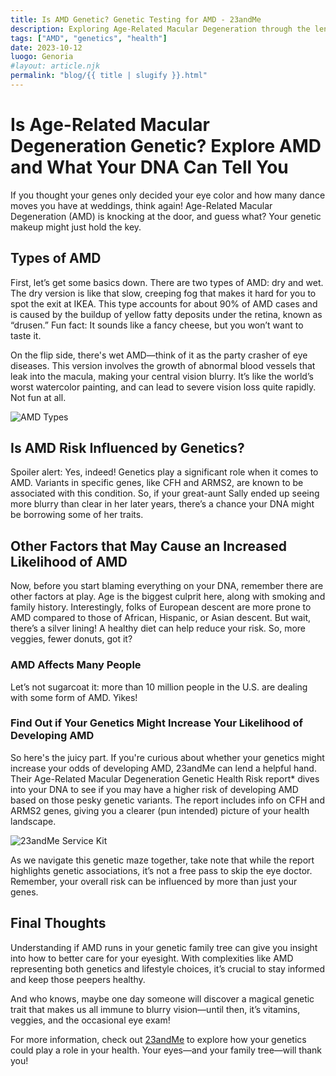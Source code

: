 ```yaml
---
title: Is AMD Genetic? Genetic Testing for AMD - 23andMe
description: Exploring Age-Related Macular Degeneration through the lens of personal genomics.
tags: ["AMD", "genetics", "health"]
date: 2023-10-12
luogo: Genoria
#layout: article.njk
permalink: "blog/{{ title | slugify }}.html"
---
```


# Is Age-Related Macular Degeneration Genetic? Explore AMD and What Your DNA Can Tell You

If you thought your genes only decided your eye color and how many dance moves you have at weddings, think again! Age-Related Macular Degeneration (AMD) is knocking at the door, and guess what? Your genetic makeup might just hold the key.

## Types of AMD

First, let’s get some basics down. There are two types of AMD: dry and wet. The dry version is like that slow, creeping fog that makes it hard for you to spot the exit at IKEA. This type accounts for about 90% of AMD cases and is caused by the buildup of yellow fatty deposits under the retina, known as “drusen.” Fun fact: It sounds like a fancy cheese, but you won’t want to taste it.

On the flip side, there's wet AMD—think of it as the party crasher of eye diseases. This version involves the growth of abnormal blood vessels that leak into the macula, making your central vision blurry. It’s like the world’s worst watercolor painting, and can lead to severe vision loss quite rapidly. Not fun at all.

![AMD Types](https://www.23andme.com/wp-content/uploads/sites/2/2021/07/content_image.4feff2b7f29a.png)

## Is AMD Risk Influenced by Genetics?

Spoiler alert: Yes, indeed! Genetics play a significant role when it comes to AMD. Variants in specific genes, like CFH and ARMS2, are known to be associated with this condition. So, if your great-aunt Sally ended up seeing more blurry than clear in her later years, there’s a chance your DNA might be borrowing some of her traits.

## Other Factors that May Cause an Increased Likelihood of AMD

Now, before you start blaming everything on your DNA, remember there are other factors at play. Age is the biggest culprit here, along with smoking and family history. Interestingly, folks of European descent are more prone to AMD compared to those of African, Hispanic, or Asian descent. But wait, there’s a silver lining! A healthy diet can help reduce your risk. So, more veggies, fewer donuts, got it?

### AMD Affects Many People

Let’s not sugarcoat it: more than 10 million people in the U.S. are dealing with some form of AMD. Yikes!

### Find Out if Your Genetics Might Increase Your Likelihood of Developing AMD

So here's the juicy part. If you're curious about whether your genetics might increase your odds of developing AMD, 23andMe can lend a helpful hand. Their Age-Related Macular Degeneration Genetic Health Risk report* dives into your DNA to see if you may have a higher risk of developing AMD based on those pesky genetic variants. The report includes info on CFH and ARMS2 genes, giving you a clearer (pun intended) picture of your health landscape.

![23andMe Service Kit](https://www.23andme.com/wp-content/uploads/sites/2/2022/03/HA-Kit-Image-1.png)

As we navigate this genetic maze together, take note that while the report highlights genetic associations, it’s not a free pass to skip the eye doctor. Remember, your overall risk can be influenced by more than just your genes.

## Final Thoughts

Understanding if AMD runs in your genetic family tree can give you insight into how to better care for your eyesight. With complexities like AMD representing both genetics and lifestyle choices, it’s crucial to stay informed and keep those peepers healthy. 

And who knows, maybe one day someone will discover a magical genetic trait that makes us all immune to blurry vision—until then, it’s vitamins, veggies, and the occasional eye exam!

For more information, check out [23andMe](https://www.23andme.com/topics/health-predispositions/amd/) to explore how your genetics could play a role in your health. Your eyes—and your family tree—will thank you!